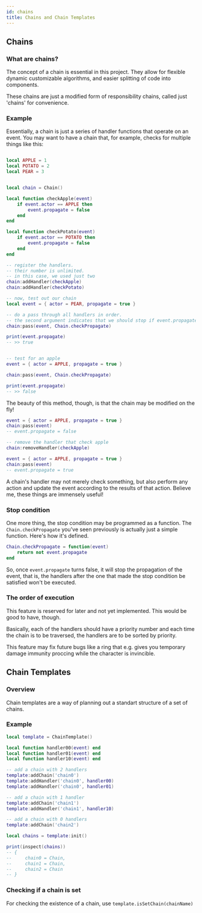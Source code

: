 ```yaml
---
id: chains
title: Chains and Chain Templates
---
```


## Chains

### What are chains?

The concept of a chain is essential in this project. They allow for flexible dynamic customizable algorithms, and easier splitting of code into components.

These chains are just a modified form of responsibility chains, called just 'chains' for convenience.

### Example

Essentially, a chain is just a series of handler functions that operate on an event. You may want to have a chain that, for example, checks for multiple things like this:

```lua

local APPLE = 1
local POTATO = 2
local PEAR = 3


local chain = Chain()

local function checkApple(event)
    if event.actor == APPLE then
        event.propagate = false
    end
end

local function checkPotato(event)
    if event.actor == POTATO then
        event.propagate = false
    end
end

-- register the handlers.
-- their number is unlimited.
-- in this case, we used just two
chain:addHandler(checkApple)
chain:addHandler(checkPotato)

-- now, test out our chain
local event = { actor = PEAR, propagate = true }

-- do a pass through all handlers in order.
-- the second argument indicates that we should stop if event.propagate is false
chain:pass(event, Chain.checkPropagate)

print(event.propagate)
-- >> true


-- test for an apple
event = { actor = APPLE, propagate = true }

chain:pass(event, Chain.checkPropagate)

print(event.propagate)
-- >> false
```

The beauty of this method, though, is that the chain may be modified on the fly!

```lua
event = { actor = APPLE, propagate = true }
chain:pass(event)
-- event.propagate = false

-- remove the handler that check apple
chain:removeHandler(checkApple)

event = { actor = APPLE, propagate = true }
chain:pass(event)
-- event.propagate = true
```

A chain's handler may not merely check something, but also perform any action and update the event according to the results of that action. Believe me, these things are immensely useful! 

### Stop condition

One more thing, the stop condition may be programmed as a function. The `Chain.checkPropagate` you've seen previously is actually just a simple function. Here's how it's defined.

```lua
Chain.checkPropagate = function(event)
    return not event.propagate 
end
```

So, once `event.propagate` turns false, it will stop the propagation of the event, that is, the handlers after the one that made the stop condition be satisfied won't be executed.

### The order of execution

This feature is reserved for later and not yet implemented. This would be good to have, though.

Basically, each of the handlers should have a priority number and each time the chain is to be traversed, the handlers are to be sorted by priority. 

This feature may fix future bugs like a ring that e.g. gives you temporary damage immunity proccing while the character is invincible.

## Chain Templates

### Overview

Chain templates are a way of planning out a standart structure of a set of chains. 

### Example

```lua
local template = ChainTemplate() 

local function handler00(event) end
local function handler01(event) end
local function handler10(event) end

-- add a chain with 2 handlers
template:addChain('chain0')
template:addHandler('chain0', handler00)
template:addHandler('chain0', handler01)

-- add a chain with 1 handler
template:addChain('chain1')
template:addHandler('chain1', handler10)

-- add a chain with 0 handlers
template:addChain('chain2')

local chains = template:init()

print(inspect(chains))
-- {
--     chain0 = Chain,
--     chain1 = Chain,
--     chain2 = Chain
-- }

```

### Checking if a chain is set

For checking the existence of a chain, use `template.isSetChain(chainName)`
